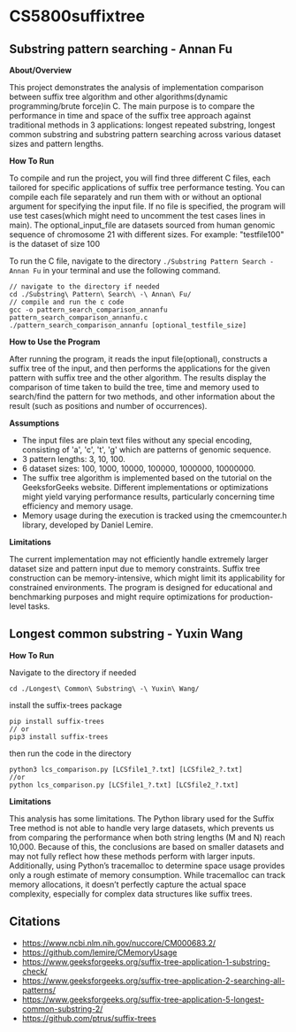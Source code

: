 # CS5800suffixtree

## Substring pattern searching - Annan Fu 
**About/Overview**

This project demonstrates the analysis of implementation comparison between suffix tree algorithm and other algorithms(dynamic programming/brute force)in C. The main purpose is to compare the performance in time and space of the suffix tree approach against traditional methods in 3 applications: longest repeated substring, longest common substring and substring pattern searching across various dataset sizes and pattern lengths.

**How To Run**

To compile and run the project, you will find three different C files, each tailored for specific applications of suffix tree performance testing. You can compile each file separately and run them with or without an optional argument for specifying the input file. If no file is specified, the program will use test cases(which might need to uncomment the test cases lines in main).
The optional_input_file are datasets sourced from human genomic sequence of chromosome 21 with different sizes. For example:
"testfile100" is the dataset of size 100

To run the C file, navigate to the directory `./Substring Pattern Search - Annan Fu` in your terminal and use the following command.

```
// navigate to the directory if needed
cd ./Substring\ Pattern\ Search\ -\ Annan\ Fu/
// compile and run the c code
gcc -o pattern_search_comparison_annanfu pattern_search_comparison_annanfu.c
./pattern_search_comparison_annanfu [optional_testfile_size]
```

**How to Use the Program**

After running the program, it reads the input file(optional), constructs a suffix tree of the input, and then performs the applications for the given pattern with suffix tree and the other algorithm. The results display the comparison of time taken to build the tree, time and memory used to search/find the pattern for two methods, and other information about the result (such as positions and number of occurrences). 

**Assumptions**

- The input files are plain text files without any special encoding, consisting of 'a', 'c', 't', 'g' which are patterns of genomic sequence.
- 3 pattern lengths: 3, 10, 100.
- 6 dataset sizes: 100, 1000, 10000, 100000, 1000000, 10000000.
- The suffix tree algorithm is implemented based on the tutorial on the GeeksforGeeks website. Different implementations or optimizations might yield varying performance results, particularly concerning time efficiency and memory usage.
- Memory usage during the execution is tracked using the cmemcounter.h library, developed by Daniel Lemire. 

**Limitations**

The current implementation may not efficiently handle extremely larger dataset size and pattern input due to memory constraints.
Suffix tree construction can be memory-intensive, which might limit its applicability for constrained environments.
The program is designed for educational and benchmarking purposes and might require optimizations for production-level tasks.

## Longest common substring - Yuxin Wang

**How To Run**

Navigate to the directory if needed
```
cd ./Longest\ Common\ Substring\ -\ Yuxin\ Wang/
```

install the suffix-trees package
```
pip install suffix-trees
// or
pip3 install suffix-trees
```

then run the code in the directory
```
python3 lcs_comparison.py [LCSfile1_?.txt] [LCSfile2_?.txt]
//or
python lcs_comparison.py [LCSfile1_?.txt] [LCSfile2_?.txt]
```
**Limitations**

This analysis has some limitations. The Python library used for the Suffix Tree method is not able to handle very large datasets, which prevents us from comparing the performance when both string lengths (M and N) reach 10,000. Because of this, the conclusions are based on smaller datasets and may not fully reflect how these methods perform with larger inputs. Additionally, using Python’s tracemalloc to determine space usage provides only a rough estimate of memory consumption. While tracemalloc can track memory allocations, it doesn’t perfectly capture the actual space complexity, especially for complex data structures like suffix trees.

## Citations
- https://www.ncbi.nlm.nih.gov/nuccore/CM000683.2/
- https://github.com/lemire/CMemoryUsage
- https://www.geeksforgeeks.org/suffix-tree-application-1-substring-check/
- https://www.geeksforgeeks.org/suffix-tree-application-2-searching-all-patterns/
- https://www.geeksforgeeks.org/suffix-tree-application-5-longest-common-substring-2/
- https://github.com/ptrus/suffix-trees
